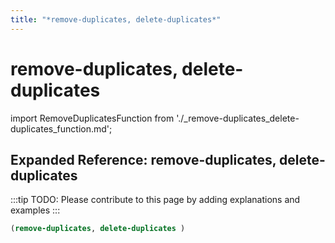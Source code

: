 ```yaml
---
title: "*remove-duplicates, delete-duplicates*"
---
```


# remove-duplicates, delete-duplicates

import RemoveDuplicatesFunction from './_remove-duplicates_delete-duplicates_function.md';

<RemoveDuplicatesFunction />

## Expanded Reference: remove-duplicates, delete-duplicates

:::tip
TODO: Please contribute to this page by adding explanations and examples
:::

```lisp
(remove-duplicates, delete-duplicates )
```

